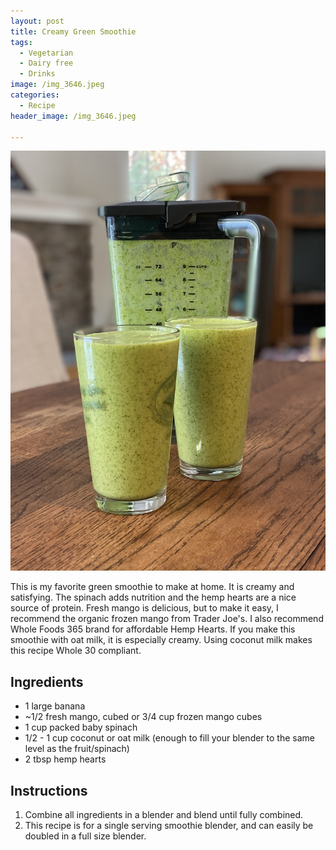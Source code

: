 ```yaml
---
layout: post
title: Creamy Green Smoothie
tags:
  - Vegetarian
  - Dairy free
  - Drinks
image: /img_3646.jpeg
categories:
  - Recipe
header_image: /img_3646.jpeg

---
```


![Image of Creamy Green Smoothie.](/upload//img_3646.jpeg)

This is my favorite green smoothie to make at home. It is creamy and satisfying. The spinach adds nutrition and the hemp hearts are a nice source of protein. Fresh mango is delicious, but to make it easy, I recommend the organic frozen mango from Trader Joe's. I also recommend Whole Foods 365 brand for affordable Hemp Hearts. If you make this smoothie with oat milk, it is especially creamy. Using coconut milk makes this recipe Whole 30 compliant.

## Ingredients

- 1 large banana
- ~1/2 fresh mango, cubed or 3/4 cup frozen mango cubes
- 1 cup packed baby spinach
- 1/2 - 1 cup coconut or oat milk (enough to fill your blender to the same level as the fruit/spinach)
- 2 tbsp hemp hearts

## Instructions

1. Combine all ingredients in a blender and blend until fully combined.
1. This recipe is for a single serving smoothie blender, and can easily be doubled in a full size blender.





